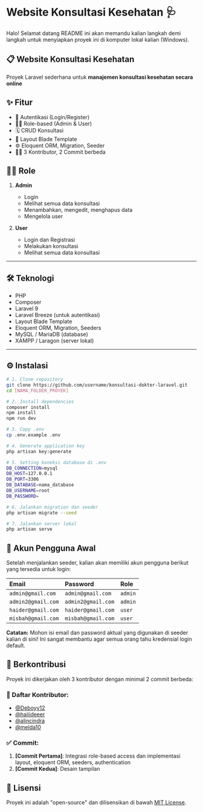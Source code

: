 # Website Konsultasi Kesehatan 🩺

Halo! Selamat datang README ini akan memandu kalian langkah demi langkah untuk menyiapkan proyek ini di komputer lokal kalian (Windows).

## 📋 Website Konsultasi Kesehatan

Proyek Laravel sederhana untuk **manajemen konsultasi kesehatan secara online**

## ✨ Fitur
- 🔐 Autentikasi (Login/Register)
- 👨‍⚕️ Role-based (Admin & User)
- 🗓️ CRUD Konsultasi
- 📄 Layout Blade Template
- ⚙️ Eloquent ORM, Migration, Seeder
- 👨‍💻 3 Kontributor, 2 Commit berbeda

## 🙍‍♂️ Role

1. **Admin**
   - Login
   - Melihat semua data konsultasi
   - Menambahkan, mengedit, menghapus data
   - Mengelola user

2. **User**
   - Login dan Registrasi 
   - Melakukan konsultasi 
   - Melihat semua data konsultasi 

---

## 🛠️ Teknologi

- PHP
- Composer
- Laravel 9
- Laravel Breeze (untuk autentikasi)
- Layout Blade Template
- Eloquent ORM, Migration, Seeders
- MySQL / MariaDB (database)
- XAMPP / Laragon (server lokal)

---

## ⚙️ Instalasi

```bash
# 1. Clone repository
git clone https://github.com/username/konsultasi-dokter-laravel.git
cd [NAMA_FOLDER_PROYEK]

# 2. Install dependencies
composer install
npm install
npm run dev

# 3. Copy .env
cp .env.example .env

# 4. Generate application key
php artisan key:generate

# 5. Setting koneksi database di .env
DB_CONNECTION=mysql
DB_HOST=127.0.0.1
DB_PORT=3306
DB_DATABASE=nama_database
DB_USERNAME=root
DB_PASSWORD=

# 6. Jalankan migration dan seeder
php artisan migrate --seed

# 7. Jalankan server lokal
php artisan serve
```

## 🔑 Akun Pengguna Awal

Setelah menjalankan seeder, kalian akan memiliki akun pengguna berikut yang tersedia untuk login:

| Email | Password | Role |
| :------------------ | :--------- | :---------- |
| `admin@gmail.com` | `admin@gmail.com` | `admin` |
| `admin2@gmail.com` | `admin2@gmail.com` | `admin` |
| `haider@gmail.com` | `haider@gmail.com` | `user` |
| `misbah@gmail.com` | `misbah@gmail.com` | `user` |

**Catatan:** Mohon isi email dan password aktual yang digunakan di seeder kalian di sini! Ini sangat membantu agar semua orang tahu kredensial login default.

## 🤝 Berkontribusi
Proyek ini dikerjakan oleh 3 kontributor dengan minimal 2 commit berbeda:

### 👥 Daftar Kontributor:
- [@Deboyy12](https://github.com/Deboyy12) 
- [@haiiideeer](https://github.com/haiiideeer) 
- [@alincindra](https://github.com/alincindra)
- [@melda10](https://github.com/melda10) 

### ✅ Commit:

1. **[Commit Pertama]**: Integrasi role-based access dan implementasi layout, eloquent ORM, seeders, authentication 
2. **[Commit Kedua]**: Desain tampilan 

## 📄 Lisensi

Proyek ini adalah "open-source" dan dilisensikan di bawah [MIT License](https://opensource.org/licenses/MIT).
